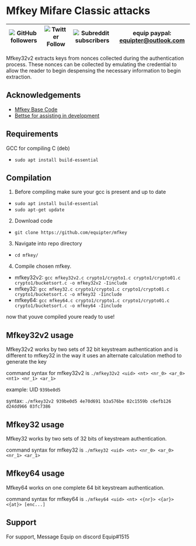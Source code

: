 # Mfkey Mifare Classic attacks

| ![GitHub followers](https://img.shields.io/github/followers/equipter?label=Equipter%20&logo=GitHub&style=flat-square) | ![Twitter Follow](https://img.shields.io/twitter/follow/equip0x80?color=b9d1ff&label=Equip0x80&logo=Twitter&style=flat-square) | ![Subreddit subscribers](https://img.shields.io/reddit/subreddit-subscribers/rfid?logo=reddit&logoColor=ffffff&style=flat-square) | equip paypal: equipter@outlook.com |
| :---: | :---: | :---: | :---: |

Mfkey32v2 extracts keys from nonces collected during the authentication process. These nonces can be collected by emulating the credential to allow the reader to begin despensing the necessary information to begin extraction.
## Acknowledgements

 - [Mfkey Base Code](https://github.com/rfidresearchgroup/proxmark3)
 - [Bettse for assisting in development](https://gitlab.com/bettse)
 
 ## Requirements 
GCC for compiling C (deb)
- `sudo apt install build-essential`

## Compilation 
1. Before compiling make sure your gcc is present and  up to date 
- `sudo apt install build-essential`
- `sudo apt-get update` 
2. Download code
- `git clone https://github.com/equipter/mfkey`
3. Navigate into repo directory 
- `cd mfkey/`
4. Compile chosen mfkey.
* mfkey32v2: `gcc mfkey32v2.c crypto1/crypto1.c crypto1/crypto01.c crypto1/bucketsort.c -o mfkey32v2 -Iinclude`
* mfkey32: `gcc mfkey32.c crypto1/crypto1.c crypto1/crypto01.c crypto1/bucketsort.c -o mfkey32 -Iinclude`
* mfkey64: `gcc mfkey64.c crypto1/crypto1.c crypto1/crypto01.c crypto1/bucketsort.c -o mfkey64 -Iinclude`

now that youve compiled youre ready to use!

## Mfkey32v2 usage
Mfkey32v2 works by two sets of 32 bit keystream authentication and is different to mfkey32 in the way it uses an alternate calculation method to generate the key 

command syntax for mfkey32v2 is `./mfkey32v2 <uid> <nt> <nr_0> <ar_0> <nt1> <nr_1> <ar_1>`
  
example: UID `939be0d5`
  
syntax: `./mfkey32v2 939be0d5 4e70d691 b3a576be 02c1559b c6efb126 d24dd966 03fc7386`

## Mfkey32 usage
Mfkey32 works by two sets of 32 bits of keystream authentication.

command syntax for mfkey32 is `./mfkey32 <uid> <nt> <nr_0> <ar_0> <nr_1> <ar_1>`

## Mfkey64 usage
Mfkey64 works on one complete 64 bit keystream authentication. 

command syntax for mfkey64 is `./mfkey64 <uid> <nt> <{nr}> <{ar}> <{at}> [enc...]`

## Support

For support, Message Equip on discord Equip#1515
